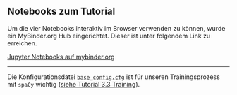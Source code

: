 ## **Notebooks zum Tutorial** 

Um die vier Notebooks interaktiv im Browser verwenden zu können, wurde ein MyBinder.org Hub eingerichtet. Dieser ist unter folgendem Link zu erreichen. 

[Jupyter Notebooks auf mybinder.org](https://mybinder.org/v2/gh/easyh/NerDH/HEAD)

---

Die Konfigurationsdatei [`base_config.cfg`](https://github.com/easyh/NerDH/blob/main/notebooks/base_config.cfg) ist für unseren Trainingsprozess mit `spaCy` wichtig ([siehe Tutorial 3.3 Training](https://easyh.github.io/NerDH/tut/#33-training)).
